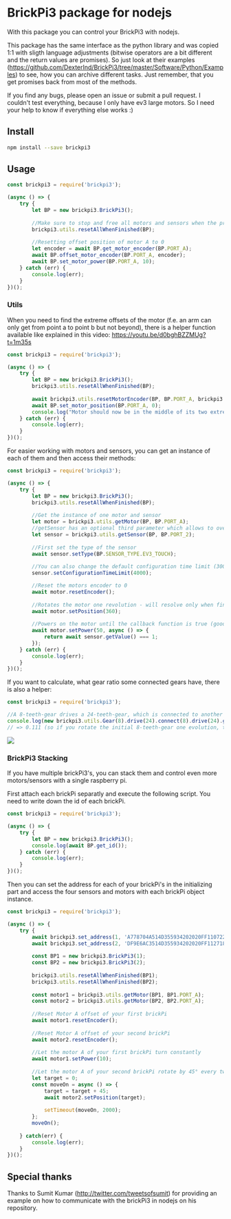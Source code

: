 # BrickPi3 package for nodejs
With this package you can control your BrickPi3 with nodejs. 

This package has the same interface as the python library and was copied 1:1 with sligth language adjustments (bitwise operators are a bit different and the return values are promises). So just look at their examples (https://github.com/DexterInd/BrickPi3/tree/master/Software/Python/Examples) to see, how you can archive different tasks. Just remember, that you get promises back from most of the methods.

If you find any bugs, please open an issue or submit a pull request. I couldn't test everything, because I only have ev3 large motors. So I need your help to know if everything else works :)

## Install
```bash
npm install --save brickpi3
```

## Usage

```javascript
const brickpi3 = require('brickpi3');

(async () => {
    try {
        let BP = new brickpi3.BrickPi3();
        
        //Make sure to stop and free all motors and sensors when the programm exits
        brickpi3.utils.resetAllWhenFinished(BP);
        
        //Resetting offset position of motor A to 0
        let encoder = await BP.get_motor_encoder(BP.PORT_A);
        await BP.offset_motor_encoder(BP.PORT_A, encoder);
        await BP.set_motor_power(BP.PORT_A, 10);
    } catch (err) {
        console.log(err);        
    }
})();
```
    
### Utils
When you need to find the extreme offsets of the motor (f.e. an arm can only get from point a to point b but not beyond), there is a helper function available like explained in this video: https://youtu.be/d0bghBZZMUg?t=1m35s

```javascript
const brickpi3 = require('brickpi3');

(async () => {
    try {
        let BP = new brickpi3.BrickPi3();
        brickpi3.utils.resetAllWhenFinished(BP);
        
        await brickpi3.utils.resetMotorEncoder(BP, BP.PORT_A, brickpi3.utils.RESET_MOTOR_LIMIT.MIDPOINT_LIMIT);
        await BP.set_motor_position(BP.PORT_A, 0);
        console.log("Motor should now be in the middle of its two extremes");
    } catch (err) {
        console.log(err);
    }
})();
```

For easier working with motors and sensors, you can get an instance of each of them and then access their methods:
```javascript
const brickpi3 = require('brickpi3');

(async () => {
    try {
        let BP = new brickpi3.BrickPi3();
        brickpi3.utils.resetAllWhenFinished(BP);
        
        //Get the instance of one motor and sensor
        let motor = brickpi3.utils.getMotor(BP, BP.PORT_A);
        //getSensor has an optional third parameter which allows to overwrite the default configuration time limit
        let sensor = brickpi3.utils.getSensor(BP, BP.PORT_2);
        
        //First set the type of the sensor
        await sensor.setType(BP.SENSOR_TYPE.EV3_TOUCH);
        
        //You can also change the default configuration time limit (3000ms) for the sensor configuration after initialization
        sensor.setConfigurationTimeLimit(4000);

        //Reset the motors encoder to 0
        await motor.resetEncoder();
        
        //Rotates the motor one revolution - will resolve only when finished
        await motor.setPosition(360);
        
        //Powers on the motor until the callback function is true (good to use with sensors f.e.)
        await motor.setPower(50, async () => {
            return await sensor.getValue() === 1;
        });
    } catch (err) {
        console.log(err);
    }
})();
```

If you want to calculate, what gear ratio some connected gears have, there is also a helper:
```javascript
const brickpi3 = require('brickpi3');

//A 8-teeth-gear drives a 24-teeth-gear, which is connected to another 8-teeth-gear, which drives another 24-teeth-gear
console.log(new brickpi3.utils.Gear(8).drive(24).connect(8).drive(24).getFactor());
// => 0.111 (so if you rotate the initial 8-teeth-gear one evolution, the last 24-teeth-gear will rotate 0.111 rounds in the same direction)
```
![](https://raw.githubusercontent.com/bywulf/brickpi3-nodejs/master/docs/gearExplanation.gif)

### BrickPi3 Stacking
If you have multiple brickPi3's, you can stack them and control even more motors/sensors with a single raspberry pi.

First attach each brickPi separatly and execute the following script. You need to write down the id of each brickPi.
    
```javascript
const brickpi3 = require('brickpi3');

(async () => {
    try {
        let BP = new brickpi3.BrickPi3();
        console.log(await BP.get_id());
    } catch (err) {
        console.log(err);
    }
})();
```
    
Then you can set the address for each of your brickPi's in the initializing part and access the four sensors and motors with each brickPi object instance.

```javascript
const brickpi3 = require('brickpi3');

(async () => {
    try {
        await brickpi3.set_address(1, 'A778704A514D355934202020FF110722');
        await brickpi3.set_address(2, 'DF9E6AC3514D355934202020FF112718');
        
        const BP1 = new brickpi3.BrickPi3(1);
        const BP2 = new brickpi3.BrickPi3(2);
            
        brickpi3.utils.resetAllWhenFinished(BP1);
        brickpi3.utils.resetAllWhenFinished(BP2);
        
        const motor1 = brickpi3.utils.getMotor(BP1, BP1.PORT_A);
        const motor2 = brickpi3.utils.getMotor(BP2, BP2.PORT_A);
            
        //Reset Motor A offset of your first brickPi
        await motor1.resetEncoder();
            
        //Reset Motor A offset of your second brickPi
        await motor2.resetEncoder();
            
        //Let the motor A of your first brickPi turn constantly
        await motor1.setPower(10);
            
        //Let the motor A of your second brickPi rotate by 45° every two seconds.
        let target = 0;
        const moveOn = async () => {
            target = target + 45;
            await motor2.setPosition(target);
    
            setTimeout(moveOn, 2000);
        };
        moveOn();
            
    } catch(err) {
        console.log(err);
    }
})();
```

## Special thanks
Thanks to Sumit Kumar (http://twitter.com/tweetsofsumit) for providing an example on how to communicate with the brickPi3 in nodejs on his repository.
